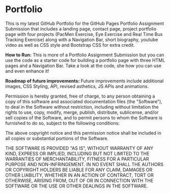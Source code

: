 # Portfolio
This is my latest GitHub Portfolio for the GitHub Pages Portfolio Assignment Submission that includes a landing page, contact page, project portfolio page with four projects (PacMen Exercise, Eye Exercise and Real Time Bus Tracking Exercise) along with a Navigation Bar, short biography, youtube video as well as CSS style and Bootstrap CSS for extra credit.

**How to Run:** This is more of a Portfolio Assignment Submission but you can use the code as a starter code for building a portfolio page with three HTML pages and a Navigation Bar. Take a look at the code, she how you can use and even enhance it! 

**Roadmap of future improvements:** Future improvements include additional images, CSS Styling, API, revised asthetics, JS APIs and animations. 

Permission is hereby granted, free of charge, to any person obtaining a copy
of this software and associated documentation files (the "Software"), to deal
in the Software without restriction, including without limitation the rights
to use, copy, modify, merge, publish, distribute, sublicense, and/or sell
copies of the Software, and to permit persons to whom the Software is
furnished to do so, subject to the following conditions:

The above copyright notice and this permission notice shall be included in all
copies or substantial portions of the Software.

THE SOFTWARE IS PROVIDED "AS IS", WITHOUT WARRANTY OF ANY KIND, EXPRESS OR
IMPLIED, INCLUDING BUT NOT LIMITED TO THE WARRANTIES OF MERCHANTABILITY,
FITNESS FOR A PARTICULAR PURPOSE AND NON-INFRINGEMENT. IN NO EVENT SHALL THE
AUTHORS OR COPYRIGHT HOLDERS BE LIABLE FOR ANY CLAIM, DAMAGES OR OTHER
LIABILITY, WHETHER IN AN ACTION OF CONTRACT, TORT OR OTHERWISE, ARISING FROM,
OUT OF OR IN CONNECTION WITH THE SOFTWARE OR THE USE OR OTHER DEALINGS IN THE
SOFTWARE.
